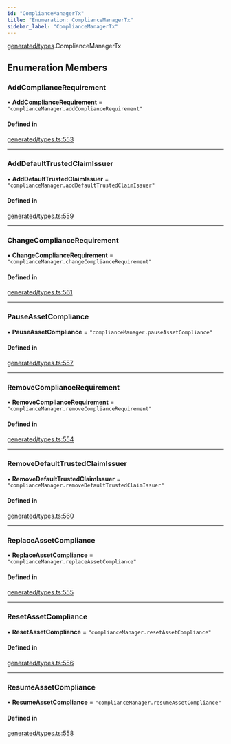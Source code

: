 ```yaml
---
id: "ComplianceManagerTx"
title: "Enumeration: ComplianceManagerTx"
sidebar_label: "ComplianceManagerTx"
---
```


[generated/types](../../../../modules/Generated/Types/Types.md).ComplianceManagerTx

## Enumeration Members

### AddComplianceRequirement

• **AddComplianceRequirement** = ``"complianceManager.addComplianceRequirement"``

#### Defined in

[generated/types.ts:553](https://github.com/PolymeshAssociation/polymesh-sdk/blob/b6f9fb883/src/generated/types.ts#L553)

___

### AddDefaultTrustedClaimIssuer

• **AddDefaultTrustedClaimIssuer** = ``"complianceManager.addDefaultTrustedClaimIssuer"``

#### Defined in

[generated/types.ts:559](https://github.com/PolymeshAssociation/polymesh-sdk/blob/b6f9fb883/src/generated/types.ts#L559)

___

### ChangeComplianceRequirement

• **ChangeComplianceRequirement** = ``"complianceManager.changeComplianceRequirement"``

#### Defined in

[generated/types.ts:561](https://github.com/PolymeshAssociation/polymesh-sdk/blob/b6f9fb883/src/generated/types.ts#L561)

___

### PauseAssetCompliance

• **PauseAssetCompliance** = ``"complianceManager.pauseAssetCompliance"``

#### Defined in

[generated/types.ts:557](https://github.com/PolymeshAssociation/polymesh-sdk/blob/b6f9fb883/src/generated/types.ts#L557)

___

### RemoveComplianceRequirement

• **RemoveComplianceRequirement** = ``"complianceManager.removeComplianceRequirement"``

#### Defined in

[generated/types.ts:554](https://github.com/PolymeshAssociation/polymesh-sdk/blob/b6f9fb883/src/generated/types.ts#L554)

___

### RemoveDefaultTrustedClaimIssuer

• **RemoveDefaultTrustedClaimIssuer** = ``"complianceManager.removeDefaultTrustedClaimIssuer"``

#### Defined in

[generated/types.ts:560](https://github.com/PolymeshAssociation/polymesh-sdk/blob/b6f9fb883/src/generated/types.ts#L560)

___

### ReplaceAssetCompliance

• **ReplaceAssetCompliance** = ``"complianceManager.replaceAssetCompliance"``

#### Defined in

[generated/types.ts:555](https://github.com/PolymeshAssociation/polymesh-sdk/blob/b6f9fb883/src/generated/types.ts#L555)

___

### ResetAssetCompliance

• **ResetAssetCompliance** = ``"complianceManager.resetAssetCompliance"``

#### Defined in

[generated/types.ts:556](https://github.com/PolymeshAssociation/polymesh-sdk/blob/b6f9fb883/src/generated/types.ts#L556)

___

### ResumeAssetCompliance

• **ResumeAssetCompliance** = ``"complianceManager.resumeAssetCompliance"``

#### Defined in

[generated/types.ts:558](https://github.com/PolymeshAssociation/polymesh-sdk/blob/b6f9fb883/src/generated/types.ts#L558)
